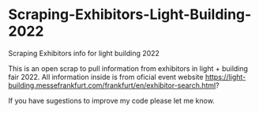 # Scraping-Exhibitors-Light-Building-2022
Scraping Exhibitors info for light building 2022

This is an open scrap to pull information from exhibitors in light + building fair 2022.
All information inside is from oficial event website https://light-building.messefrankfurt.com/frankfurt/en/exhibitor-search.html?

If you have sugestions to improve my code please let me know.
